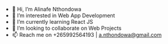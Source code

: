 - 👋 Hi, I’m Alinafe Nthondowa
- 👀 I’m interested in Web App Development
- 🌱 I’m currently learning React JS
- 💞️ I’m looking to collaborate on Web Projects
- 📫 Reach me on +265992564193 | a.nthondowa@gmail.com

<!---
code-zero/code-zero is a ✨ special ✨ repository because its `README.md` (this file) appears on your GitHub profile.
You can click the Preview link to take a look at your changes.
--->
